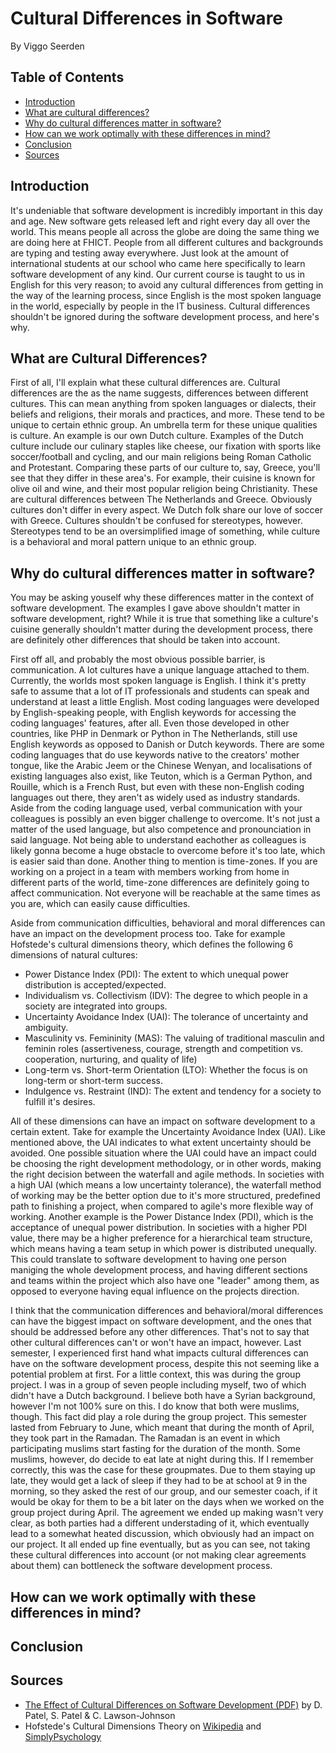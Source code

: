 # Cultural Differences in Software
By Viggo Seerden

## Table of Contents

- [Introduction](https://github.com/ViggoSeerden/FHICT-S3-Portfolio/blob/main/Research%20Report:%20Cultural%20Differences.md#introduction)
- [What are cultural differences?](https://github.com/ViggoSeerden/FHICT-S3-Portfolio/blob/main/Research%20Report:%20Cultural%20Differences.md#what-are-cultural-differences)
- [Why do cultural differences matter in software?](https://github.com/ViggoSeerden/FHICT-S3-Portfolio/blob/main/Research%20Report:%20Cultural%20Differences.md#why-do-cultural-differences-matter-in-software)
- [How can we work optimally with these differences in mind?](https://github.com/ViggoSeerden/FHICT-S3-Portfolio/blob/main/Research%20Report:%20Cultural%20Differences.md#how-can-we-work-optimally-with-these-differences-in-mind)
- [Conclusion](https://github.com/ViggoSeerden/FHICT-S3-Portfolio/blob/main/Research%20Report:%20Cultural%20Differences.md#conclusion)
- [Sources](https://github.com/ViggoSeerden/FHICT-S3-Portfolio/blob/main/Research%20Report:%20Cultural%20Differences.md#sources)

## Introduction

It's undeniable that software development is incredibly important in this day and age. New software gets released left and right every day all over the world. This means people all across the globe are doing the same thing we are doing here at FHICT. People from all different cultures and backgrounds are typing and testing away everywhere. Just look at the amount of international students at our school who came here specifically to learn software development of any kind. Our current course is taught to us in English for this very reason; to avoid any cultural differences from getting in the way of the learning process, since English is the most spoken language in the world, especially by people in the IT business. Cultural differences shouldn't be ignored during the software development process, and here's why. 

## What are Cultural Differences?

First of all, I'll explain what these cultural differences are. Cultural differences are the as the name suggests, differences between different cultures. This can mean anything from spoken languages or dialects, their beliefs and religions, their morals and practices, and more. These tend to be unique to certain ethnic group. An umbrella term for these unique qualities is culture. An example is our own Dutch culture. Examples of the Dutch culture include our culinary staples like cheese, our fixation with sports like soccer/football and cycling, and our main religions being Roman Catholic and Protestant. Comparing these parts of our culture to, say, Greece, you'll see that they differ in these area's. For example, their cuisine is known for olive oil and wine, and their most popular religion being Christianity. These are cultural differences between The Netherlands and Greece. Obviously cultures don't differ in every aspect. We Dutch folk share our love of soccer with Greece. Cultures shouldn't be confused for stereotypes, however. Stereotypes tend to be an oversimplified image of something, while culture is a behavioral and moral pattern unique to an ethnic group. 

## Why do cultural differences matter in software?

You may be asking youself why these differences matter in the context of software development. The examples I gave above shouldn't matter in software development, right? While it is true that something like a culture's cuisine generally shouldn't matter during the development process, there are definitely other differences that should be taken into account. 

First off all, and probably the most obvious possible barrier, is communication. A lot cultures have a unique language attached to them. Currently, the worlds most spoken language is English. I think it's pretty safe to assume that a lot of IT professionals and students can speak and understand at least a little English. Most coding languages were developed by English-speaking people, with English keywords for accessing the coding languages' features, after all. Even those developed in other countries, like PHP in Denmark or Python in The Netherlands, still use English keywords as opposed to Danish or Dutch keywords. There are some coding languages that do use keywords native to the creators' mother tongue, like the Arabic Jeem or the Chinese Wenyan, and localisations of existing languages also exist, like Teuton, which is a German Python, and Rouille, which is a French Rust, but even with these non-English coding languages out there, they aren't as widely used as industry standards. Aside from the coding language used, verbal communication with your colleagues is possibly an even bigger challenge to overcome. It's not just a matter of the used language, but also competence and pronounciation in said language. Not being able to understand eachother as colleagues is likely gonna become a huge obstacle to overcome before it's too late, which is easier said than done. Another thing to mention is time-zones. If you are working on a project in a team with members working from home in different parts of the world, time-zone differences are definitely going to affect communication. Not everyone will be reachable at the same times as you are, which can easily cause difficulties.

Aside from communication difficulties, behavioral and moral differences can have an impact on the development process too. Take for example Hofstede's cultural dimensions theory, which defines the following 6 dimensions of natural cultures:

- Power Distance Index (PDI): The extent to which unequal power distribution is accepted/expected.
- Individualism vs. Collectivism (IDV): The degree to which people in a society are integrated into groups.
- Uncertainty Avoidance Index (UAI): The tolerance of uncertainty and ambiguity.
- Masculinity vs. Femininity (MAS): The valuing of traditional masculin and feminin roles (assertiveness, courage, strength and competition vs. cooperation, nurturing, and quality of life)
- Long-term vs. Short-term Orientation (LTO): Whether the focus is on long-term or short-term success.
- Indulgence vs. Restraint (IND): The extent and tendency for a society to fulfill it's desires.

All of these dimensions can have an impact on software development to a certain extent. Take for example the Uncertainty Avoidance Index (UAI). Like mentioned above, the UAI indicates to what extent uncertainty should be avoided. One possible situation where the UAI could have an impact could be choosing the right development methodology, or in other words, making the right decision between the waterfall and agile methods. In societies with a high UAI (which means a low uncertainty tolerance), the waterfall method of working may be the better option due to it's more structured, predefined path to finishing a project, when compared to agile's more flexible way of working. Another example is the Power Distance Index (PDI), which is the acceptance of unequal power distribution. In societies with a higher PDI value, there may be a higher preference for a hierarchical team structure, which means having a team setup in which power is distributed unequally. This could translate to software development to having one person maniging the whole development process, and having different sections and teams within the project which also have one "leader" among them, as opposed to everyone having equal influence on the projects direction.

I think that the communication differences and behavioral/moral differences can have the biggest impact on software development, and the ones that should be addressed before any other differences. That's not to say that other cultural differences can't or won't have an impact, however. Last semester, I experienced first hand what impacts cultural differences can have on the software development process, despite this not seeming like a potential problem at first. For a little context, this was during the group project. I was in a group of seven people including myself, two of which didn't have a Dutch background. I believe both have a Syrian background, however I'm not 100% sure on this. I do know that both were muslims, though. This fact did play a role during the group project. This semester lasted from February to June, which meant that during the month of April, they took part in the Ramadan. The Ramadan is an event in which participating muslims start fasting for the duration of the month. Some muslims, however, do decide to eat late at night during this. If I remember correctly, this was the case for these groupmates. Due to them staying up late, they would get a lack of sleep if they had to be at school at 9 in the morning, so they asked the rest of our group, and our semester coach, if it would be okay for them to be a bit later on the days when we worked on the group project during April. The agreement we ended up making wasn't very clear, as both parties had a different understading of it, which eventually lead to a somewhat heated discussion, which obviously had an impact on our project. It all ended up fine eventually, but as you can see, not taking these cultural differences into account (or not making clear agreements about them) can bottleneck the software development process.

## How can we work optimally with these differences in mind?

## Conclusion

## Sources

- [The Effect of Cultural Differences on Software Development (PDF)](http://cit.mak.ac.ug/iccir/downloads/ICCIR_09/D%20Patel,%20C%20Lawson-Johnson%20&%20S%20Patel_09.pdf) by D. Patel, S. Patel & C. Lawson-Johnson
- Hofstede's Cultural Dimensions Theory on [Wikipedia](https://en.wikipedia.org/wiki/Hofstede%27s_cultural_dimensions_theory#:~:text=The%20original%20theory%20proposed%20four,orientation%20versus%20person%2Dorientation) and [SimplyPsychology](https://www.simplypsychology.org/hofstedes-cultural-dimensions-theory.html)
